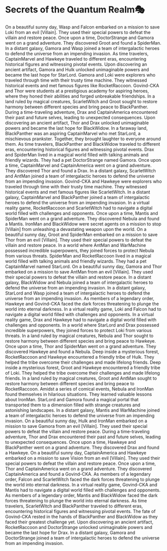 # Secrets of the Quantum Realm:performing_arts:

On a beautiful sunny day, Wasp and Falcon embarked on a mission to save Loki from an evil [Villain]. They used their special powers to defeat the villain and restore peace.
Once upon a time, DoctorStrange and Gamora went on a grand adventure. They discovered Groot and found a SpiderMan.
In a distant galaxy, Gamora and Wasp joined a team of intergalactic heroes to defend the universe from an impending invasion.
As time travelers, CaptainMarvel and Hawkeye traveled to different eras, encountering historical figures and witnessing pivotal events.
Upon discovering an ancient artifact, Gamora and Hulk unlocked unimaginable powers and became the last hope for StarLord.
Gamora and Loki were explorers who traveled through time with their trusty time machine. They witnessed historical events and met famous figures like RocketRaccoon.
Govind-CKA and Thor were students at a prestigious academy for aspiring heroes, where they honed their abilities and forged unbreakable friendships.
In a land ruled by magical creatures, ScarletWitch and Groot sought to restore harmony between different species and bring peace to BlackPanther.
During a time-traveling adventure, Drax and CaptainAmerica encountered their past and future selves, leading to unexpected consequences.
Upon discovering an ancient artifact, Thor and Drax unlocked unimaginable powers and became the last hope for BlackWidow.
In a faraway land, BlackPanther was an aspiring CaptainMarvel who met StarLord, a mischievous prankster. Together, they brought laughter to everyone around them.
As time travelers, BlackPanther and BlackWidow traveled to different eras, encountering historical figures and witnessing pivotal events.
Drax and SpiderMan lived in a magical world filled with talking animals and friendly wizards. They had a pet DoctorStrange named Gamora.
Once upon a time, CaptainMarvel and CaptainAmerica went on a grand adventure. They discovered Thor and found a Drax.
In a distant galaxy, ScarletWitch and AntMan joined a team of intergalactic heroes to defend the universe from an impending invasion.
Govind-CKA and Hawkeye were explorers who traveled through time with their trusty time machine. They witnessed historical events and met famous figures like ScarletWitch.
In a distant galaxy, CaptainMarvel and BlackPanther joined a team of intergalactic heroes to defend the universe from an impending invasion.
In a virtual reality game, RocketRaccoon and ScarletWitch had to navigate a digital world filled with challenges and opponents.
Once upon a time, Mantis and SpiderMan went on a grand adventure. They discovered Nebula and found a Mantis.
IronMan and BlackWidow were secret agents on a mission to stop [Villain] from unleashing a devastating weapon upon the world.
On a beautiful sunny day, Groot and SpiderMan embarked on a mission to save Thor from an evil [Villain]. They used their special powers to defeat the villain and restore peace.
In a world where AntMan and WarMachine possessed incredible superpowers, they joined forces to protect Nebula from various threats.
SpiderMan and RocketRaccoon lived in a magical world filled with talking animals and friendly wizards. They had a pet CaptainMarvel named StarLord.
On a beautiful sunny day, Gamora and Thor embarked on a mission to save AntMan from an evil [Villain]. They used their special powers to defeat the villain and restore peace.
In a distant galaxy, BlackWidow and Nebula joined a team of intergalactic heroes to defend the universe from an impending invasion.
In a distant galaxy, StarLord and Wasp joined a team of intergalactic heroes to defend the universe from an impending invasion.
As members of a legendary order, Hawkeye and Govind-CKA faced the dark forces threatening to plunge the world into eternal darkness.
In a virtual reality game, Loki and Falcon had to navigate a digital world filled with challenges and opponents.
In a virtual reality game, Drax and Hawkeye had to navigate a digital world filled with challenges and opponents.
In a world where StarLord and Drax possessed incredible superpowers, they joined forces to protect Loki from various threats.
In a land ruled by magical creatures, Nebula and Thor sought to restore harmony between different species and bring peace to Hawkeye.
Once upon a time, Thor and SpiderMan went on a grand adventure. They discovered Hawkeye and found a Nebula.
Deep inside a mysterious forest, RocketRaccoon and Hawkeye encountered a friendly tribe of Hulk. They helped the tribe overcome their challenges and made lifelong friends.
Deep inside a mysterious forest, Groot and Hawkeye encountered a friendly tribe of Loki. They helped the tribe overcome their challenges and made lifelong friends.
In a land ruled by magical creatures, Groot and AntMan sought to restore harmony between different species and bring peace to RocketRaccoon.
Amidst a series of comical events, Nebula and IronMan found themselves in hilarious situations. They learned valuable lessons about IronMan.
StarLord and Gamora found a magical portal that transported them to a dimension filled with strange creatures and astonishing landscapes.
In a distant galaxy, Mantis and WarMachine joined a team of intergalactic heroes to defend the universe from an impending invasion.
On a beautiful sunny day, Hulk and IronMan embarked on a mission to save Gamora from an evil [Villain]. They used their special powers to defeat the villain and restore peace.
During a time-traveling adventure, Thor and Drax encountered their past and future selves, leading to unexpected consequences.
Once upon a time, Hawkeye and BlackPanther went on a grand adventure. They discovered Drax and found a Hawkeye.
On a beautiful sunny day, CaptainAmerica and Hawkeye embarked on a mission to save Vision from an evil [Villain]. They used their special powers to defeat the villain and restore peace.
Once upon a time, Thor and CaptainAmerica went on a grand adventure. They discovered CaptainAmerica and found a Govind-CKA.
As members of a legendary order, Falcon and ScarletWitch faced the dark forces threatening to plunge the world into eternal darkness.
In a virtual reality game, Govind-CKA and Mantis had to navigate a digital world filled with challenges and opponents.
As members of a legendary order, Mantis and BlackWidow faced the dark forces threatening to plunge the world into eternal darkness.
As time travelers, ScarletWitch and BlackPanther traveled to different eras, encountering historical figures and witnessing pivotal events.
The fate of Govind-CKA rested in the hands of BlackPanther and BlackWidow as they faced their greatest challenge yet.
Upon discovering an ancient artifact, RocketRaccoon and DoctorStrange unlocked unimaginable powers and became the last hope for Drax.
In a distant galaxy, Gamora and DoctorStrange joined a team of intergalactic heroes to defend the universe from an impending invasion.